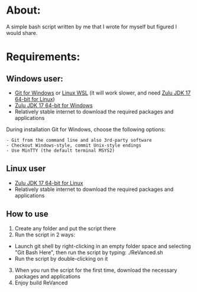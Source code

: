# About:

A simple bash script written by me that I wrote for myself but figured I would share.

# Requirements:

## Windows user:
- [Git for Windows](https://gitforwindows.org/) or [Linux WSL](https://docs.microsoft.com/en-us/windows/wsl/about) (it will work slower, and need [Zulu JDK 17 64-bit for Linux](https://cdn.azul.com/zulu/bin/zulu17.36.13-ca-jdk17.0.4-linux_amd64.deb))
- [Zulu JDK 17 64-bit for Windows](https://cdn.azul.com/zulu/bin/zulu17.36.13-ca-jdk17.0.4-win_x64.msi)
- Relatively stable internet to download the required packages and applications

During installation Git for Windows, choose the following options:
```
- Git from the command line and also 3rd-party software
- Checkout Windows-style, commit Unix-style endings
- Use MinTTY (the default terminal MSYS2)
```
## Linux user
- [Zulu JDK 17 64-bit for Linux](https://cdn.azul.com/zulu/bin/zulu17.36.13-ca-jdk17.0.4-linux_amd64.deb)
- Relatively stable internet to download the required packages and applications

## How to use

1. Create any folder and put the script there
2. Run the script in 2 ways:
- Launch git shell by right-clicking in an empty folder space and selecting "Git Bash Here", then run the script by typing: ./ReVanced.sh
- Run the script by double-clicking on it
3. When you run the script for the first time, download the necessary packages and applications
4. Enjoy build ReVanced
